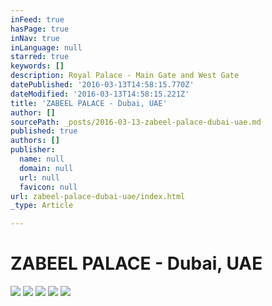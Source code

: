 ```yaml
---
inFeed: true
hasPage: true
inNav: true
inLanguage: null
starred: true
keywords: []
description: Royal Palace - Main Gate and West Gate
datePublished: '2016-03-13T14:58:15.770Z'
dateModified: '2016-03-13T14:58:15.221Z'
title: 'ZABEEL PALACE - Dubai, UAE'
author: []
sourcePath: _posts/2016-03-13-zabeel-palace-dubai-uae.md
published: true
authors: []
publisher:
  name: null
  domain: null
  url: null
  favicon: null
url: zabeel-palace-dubai-uae/index.html
_type: Article

---
```

# ZABEEL PALACE - Dubai, UAE
![](https://the-grid-user-content.s3-us-west-2.amazonaws.com/deb9ef2d-d143-4aa1-a1b4-b9855b670af6.jpg)
![](https://the-grid-user-content.s3-us-west-2.amazonaws.com/c806cd57-ed42-4303-bc79-33bd1352c1d2.jpg)
![](https://the-grid-user-content.s3-us-west-2.amazonaws.com/a0908421-d274-49a7-81b3-2a71ac33b5c2.jpg)
![](https://the-grid-user-content.s3-us-west-2.amazonaws.com/887fca72-9083-40c9-ba47-cb99ae5227dc.jpg)
![](https://the-grid-user-content.s3-us-west-2.amazonaws.com/3bf6326b-42e3-48f3-8506-6d8c9e9b191d.png)
